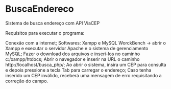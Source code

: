 # BuscaEndereco
Sistema de busca endereço com API ViaCEP

Requisitos para executar o programa:

Conexão com a internet;
Softwares: Xampp e MySQL WorckBench -> abrir o Xampp e executar o servidor Apache e o sistema de gerenciamento MySQL;
Fazer o download dos arquivos e inseri-los no caminho c:/xampp/htdocs;
Abrir o navegador e inserir na URL o caminho http://localhost/busca_php/;
Ao abrir o sistema, insira um CEP para consulta e depois pressione a tecla Tab para carregar o endereço;
Caso tenha inserido um CEP inválido, receberá uma mensagem de erro requisitando a correção do campo.

